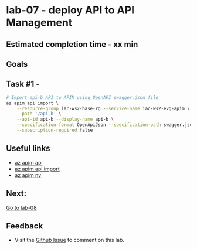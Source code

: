 # lab-07 - deploy API to API Management

## Estimated completion time - xx min

## Goals

## Task #1 - 

```bash
# Import api-b API to APIM using OpenAPI swagger.json file
az apim api import \
	--resource-group iac-ws2-base-rg --service-name iac-ws2-evg-apim \
	--path '/api-b' \
	--api-id api-b --display-name api-b \
	--specification-format OpenApiJson --specification-path swagger.json \
	--subscription-required false	
```

## Useful links
* [az apim api](https://docs.microsoft.com/en-us/cli/azure/apim/api?WT.mc_id=AZ-MVP-5003837&view=azure-cli-latest)
* [az apim api import
](https://docs.microsoft.com/en-us/cli/azure/apim/api?WT.mc_id=AZ-MVP-5003837&view=azure-cli-latest#az_apim_api_import)
* [az apim nv](https://docs.microsoft.com/en-us/cli/azure/apim/nv?WT.mc_id=AZ-MVP-5003837&view=azure-cli-latest)

## Next: 

[Go to lab-08](../lab-08/readme.md)

## Feedback

* Visit the [Github Issue](https://github.com/evgenyb/aks-workshops/issues/22) to comment on this lab. 